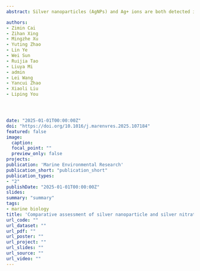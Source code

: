 ```yaml
---
abstract: Silver nanoparticles (AgNPs) and Ag+ ions are both detected in aquatic environments, posing potential risks to marine ecosystems. Mytilus galloprovincialis is an effective model for monitoring marine environments. In this study, AgNPs were synthesized using a chemical approach, and to distinguish the toxicological effects of AgNPs and AgNO3 in M. galloprovincialis, experiments were conducted using various treatments (control, AgNO3, AgNPs, and AgNPs + cysteine). Our findings revealed that the uptake rate of AgNPs and AgNO3 was different, they predominantly accumulated in the hepatopancreas and gills. qRT-PCR analysis showed varying degrees of alterations in immune genes of HSPA12A, TCTP, sHSP22, sHSP24.1, P63, Bcl-2, and Ras. Histopathological analysis demonstrated disrupted epithelial cell arrangements and connective tissue damage in the hepatopancreas, with the AgNPs exhibiting the most severe damage compared to AgNO3. In addition, AgNPs significantly induced oxidative stress in hemocytes compared to AgNO3, resulting in elevated apoptosis rates. These findings contribute to a deeper understanding of the AgNPs and AgNO3 interactions in marine environments and provide a theoretical basis for the evaluation of marine pollution and biomonitoring strategies.

authors:
- Zimin Cai
- Zihan Xing
- Mingzhe Xu
- Yuting Zhao
- Lin Ye
- Wei Sun
- Ruijia Tao
- Liuya Mi
- admin
- Lei Wang
- Yancui Zhao
- Xiaoli Liu
- Liping You




date: "2025-01-01T00:00:00Z"
doi: "https://doi.org/10.1016/j.marenvres.2025.107184"
featured: false
image:
  caption:
  focal_point: ""
  preview_only: false
projects:
publication: 'Marine Environmental Research'
publication_short: "publication_short"
publication_types: 
- "2"
publishDate: "2025-01-01T00:00:00Z"
slides:
summary: "summary"
tags:
- marine biology
title: 'Comparative assessment of silver nanoparticle and silver nitrate toxicities in Mytilus galloprovincialis'
url_code: ""
url_dataset: ""
url_pdf: ""
url_poster: ""
url_project: ""
url_slides: ""
url_source: ""
url_video: ""
---
```


